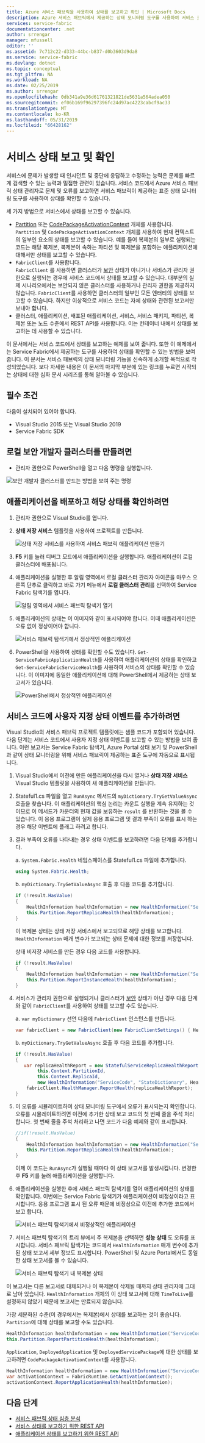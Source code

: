 ```yaml
---
title: Azure 서비스 패브릭을 사용하여 상태를 보고하고 확인 | Microsoft Docs
description: Azure 서비스 패브릭에서 제공하는 상태 모니터링 도구를 사용하여 서비스 코드에서 상태 보고서를 보내고 서비스의 상태를 확인하는 방법에 대해 알아보세요.
services: service-fabric
documentationcenter: .net
author: srrengar
manager: mfussell
editor: ''
ms.assetid: 7c712c22-d333-44bc-b837-d0b3603d9da8
ms.service: service-fabric
ms.devlang: dotnet
ms.topic: conceptual
ms.tgt_pltfrm: NA
ms.workload: NA
ms.date: 02/25/2019
ms.author: srrengar
ms.openlocfilehash: 0db341a9e36d61761321821de5631a564adea050
ms.sourcegitcommit: ef06b169f96297396fc24d97ac4223cabcf9ac33
ms.translationtype: MT
ms.contentlocale: ko-KR
ms.lasthandoff: 05/31/2019
ms.locfileid: "66428162"
---
```

# <a name="report-and-check-service-health"></a>서비스 상태 보고 및 확인
서비스에 문제가 발생할 때 인시던트 및 중단에 응답하고 수정하는 능력은 문제를 빠르게 검색할 수 있는 능력과 밀접한 관련이 있습니다. 서비스 코드에서 Azure 서비스 패브릭 상태 관리자로 문제 및 오류를 보고하면 서비스 패브릭이 제공하는 표준 상태 모니터링 도구를 사용하여 상태를 확인할 수 있습니다.

세 가지 방법으로 서비스에서 상태를 보고할 수 있습니다.

* [Partition](https://docs.microsoft.com/dotnet/api/system.fabric.istatefulservicepartition) 또는 [CodePackageActivationContext](https://docs.microsoft.com/dotnet/api/system.fabric.codepackageactivationcontext) 개체를 사용합니다.  
  `Partition` 및 `CodePackageActivationContext` 개체를 사용하여 현재 컨텍스트의 일부인 요소의 상태를 보고할 수 있습니다. 예를 들어 복제본의 일부로 실행되는 코드는 해당 복제본, 복제본이 속하는 파티션 및 복제본을 포함하는 애플리케이션에 대해서만 상태를 보고할 수 있습니다.
* `FabricClient`를 사용합니다.   
  `FabricClient` 를 사용하면 클러스터가 [보안](service-fabric-cluster-security.md) 상태가 아니거나 서비스가 관리자 권한으로 실행되는 경우에 서비스 코드에서 상태를 보고할 수 있습니다. 대부분의 실제 시나리오에서는 보안되지 않은 클러스터를 사용하거나 관리자 권한을 제공하지 않습니다. `FabricClient`를 사용하면 클러스터의 일부인 모든 엔터티의 상태를 보고할 수 있습니다. 하지만 이상적으로 서비스 코드는 자체 상태와 관련된 보고서만 보내야 합니다.
* 클러스터, 애플리케이션, 배포된 애플리케이션, 서비스, 서비스 패키지, 파티션, 복제본 또는 노드 수준에서 REST API를 사용합니다. 이는 컨테이너 내에서 상태를 보고하는 데 사용할 수 있습니다.

이 문서에서는 서비스 코드에서 상태를 보고하는 예제를 보여 줍니다. 또한 이 예제에서는 Service Fabric에서 제공하는 도구를 사용하여 상태를 확인할 수 있는 방법을 보여 줍니다. 이 문서는 서비스 패브릭의 상태 모니터링 기능을 신속하게 소개할 목적으로 작성되었습니다. 보다 자세한 내용은 이 문서의 마지막 부분에 있는 링크를 누르면 시작되는 상태에 대한 심화 문서 시리즈를 통해 알아볼 수 있습니다.

## <a name="prerequisites"></a>필수 조건
다음이 설치되어 있어야 합니다.

* Visual Studio 2015 또는 Visual Studio 2019
* Service Fabric SDK

## <a name="to-create-a-local-secure-dev-cluster"></a>로컬 보안 개발자 클러스터를 만들려면
* 관리자 권한으로 PowerShell을 열고 다음 명령을 실행합니다.

![보안 개발자 클러스터를 만드는 방법을 보여 주는 명령](./media/service-fabric-diagnostics-how-to-report-and-check-service-health/create-secure-dev-cluster.png)

## <a name="to-deploy-an-application-and-check-its-health"></a>애플리케이션을 배포하고 해당 상태를 확인하려면
1. 관리자 권한으로 Visual Studio를 엽니다.
1. **상태 저장 서비스** 템플릿을 사용하여 프로젝트를 만듭니다.
   
    ![상태 저장 서비스를 사용하여 서비스 패브릭 애플리케이션 만들기](./media/service-fabric-diagnostics-how-to-report-and-check-service-health/create-stateful-service-application-dialog.png)
1. **F5** 키를 눌러 디버그 모드에서 애플리케이션을 실행합니다. 애플리케이션이 로컬 클러스터에 배포됩니다.
1. 애플리케이션을 실행한 후 알림 영역에서 로컬 클러스터 관리자 아이콘을 마우스 오른쪽 단추로 클릭하고 바로 가기 메뉴에서 **로컬 클러스터 관리**를 선택하여 Service Fabric 탐색기를 엽니다.
   
    ![알림 영역에서 서비스 패브릭 탐색기 열기](./media/service-fabric-diagnostics-how-to-report-and-check-service-health/LaunchSFX.png)
1. 애플리케이션의 상태는 이 이미지와 같이 표시되어야 합니다. 이때 애플리케이션은 오류 없이 정상이어야 합니다.
   
    ![서비스 패브릭 탐색기에서 정상적인 애플리케이션](./media/service-fabric-diagnostics-how-to-report-and-check-service-health/sfx-healthy-app.png)
1. PowerShell을 사용하여 상태를 확인할 수도 있습니다. ```Get-ServiceFabricApplicationHealth```를 사용하여 애플리케이션의 상태를 확인하고 ```Get-ServiceFabricServiceHealth```를 사용하여 서비스의 상태를 확인할 수 있습니다. 이 이미지에 동일한 애플리케이션에 대해 PowerShell에서 제공하는 상태 보고서가 있습니다.
   
    ![PowerShell에서 정상적인 애플리케이션](./media/service-fabric-diagnostics-how-to-report-and-check-service-health/ps-healthy-app-report.png)

## <a name="to-add-custom-health-events-to-your-service-code"></a>서비스 코드에 사용자 지정 상태 이벤트를 추가하려면
Visual Studio의 서비스 패브릭 프로젝트 템플릿에는 샘플 코드가 포함되어 있습니다. 다음 단계는 서비스 코드에서 사용자 지정 상태 이벤트를 보고할 수 있는 방법을 보여 줍니다. 이런 보고서는 Service Fabric 탐색기, Azure Portal 상태 보기 및 PowerShell과 같이 상태 모니터링을 위해 서비스 패브릭이 제공하는 표준 도구에 자동으로 표시됩니다.

1. Visual Studio에서 이전에 만든 애플리케이션을 다시 열거나 **상태 저장 서비스** Visual Studio 템플릿을 사용하여 새 애플리케이션을 만듭니다.
1. Stateful1.cs 파일을 열고 `RunAsync` 메서드의 `myDictionary.TryGetValueAsync` 호출을 찾습니다. 이 애플리케이션의 핵심 논리는 카운트 실행을 계속 유지하는 것이므로 이 메서드가 카운터의 현재 값을 보유하는 `result` 를 반환하는 것을 볼 수 있습니다. 이 응용 프로그램이 실제 응용 프로그램 및 결과 부족이 오류를 표시 하는 경우 해당 이벤트에 플래그 하려고 합니다.
1. 결과 부족이 오류를 나타내는 경우 상태 이벤트를 보고하려면 다음 단계를 추가합니다.
   
    a. `System.Fabric.Health` 네임스페이스를 Stateful1.cs 파일에 추가합니다.
   
    ```csharp
    using System.Fabric.Health;
    ```
   
    b. `myDictionary.TryGetValueAsync` 호출 후 다음 코드를 추가합니다.
   
    ```csharp
    if (!result.HasValue)
    {
        HealthInformation healthInformation = new HealthInformation("ServiceCode", "StateDictionary", HealthState.Error);
        this.Partition.ReportReplicaHealth(healthInformation);
    }
    ```
    이 복제본 상태는 상태 저장 서비스에서 보고되므로 해당 상태를 보고합니다. `HealthInformation` 매개 변수가 보고되는 상태 문제에 대한 정보를 저장합니다.
   
    상태 비저장 서비스를 만든 경우 다음 코드를 사용합니다.
   
    ```csharp
    if (!result.HasValue)
    {
        HealthInformation healthInformation = new HealthInformation("ServiceCode", "StateDictionary", HealthState.Error);
        this.Partition.ReportInstanceHealth(healthInformation);
    }
    ```
1. 서비스가 관리자 권한으로 실행되거나 클러스터가 [보안](service-fabric-cluster-security.md) 상태가 아닌 경우 다음 단계와 같이 `FabricClient`를 사용하여 상태를 보고할 수도 있습니다.  
   
    a. `var myDictionary` 선언 다음에 `FabricClient` 인스턴스를 만듭니다.
   
    ```csharp
    var fabricClient = new FabricClient(new FabricClientSettings() { HealthReportSendInterval = TimeSpan.FromSeconds(0) });
    ```
   
    b. `myDictionary.TryGetValueAsync` 호출 후 다음 코드를 추가합니다.
   
    ```csharp
    if (!result.HasValue)
    {
       var replicaHealthReport = new StatefulServiceReplicaHealthReport(
            this.Context.PartitionId,
            this.Context.ReplicaId,
            new HealthInformation("ServiceCode", "StateDictionary", HealthState.Error));
        fabricClient.HealthManager.ReportHealth(replicaHealthReport);
    }
    ```
1. 이 오류를 시뮬레이트하여 상태 모니터링 도구에서 오류가 표시되는지 확인합니다. 오류를 시뮬레이트하려면 이전에 추가한 상태 보고 코드의 첫 번째 줄을 주석 처리합니다. 첫 번째 줄을 주석 처리하고 나면 코드가 다음 예제와 같이 표시됩니다.
   
    ```csharp
    //if(!result.HasValue)
    {
        HealthInformation healthInformation = new HealthInformation("ServiceCode", "StateDictionary", HealthState.Error);
        this.Partition.ReportReplicaHealth(healthInformation);
    }
    ```
   이제 이 코드는 `RunAsync`가 실행될 때마다 이 상태 보고서를 발생시킵니다. 변경한 후 **F5** 키를 눌러 애플리케이션을 실행합니다.
1. 애플리케이션을 실행한 후에 서비스 패브릭 탐색기를 열어 애플리케이션의 상태를 확인합니다. 이번에는 Service Fabric 탐색기가 애플리케이션이 비정상이라고 표시합니다. 응용 프로그램 표시 된 오류 때문에 비정상으로 이전에 추가한 코드에서 보고 합니다.
   
    ![서비스 패브릭 탐색기에서 비정상적인 애플리케이션](./media/service-fabric-diagnostics-how-to-report-and-check-service-health/sfx-unhealthy-app.png)
1. 서비스 패브릭 탐색기의 트리 뷰에서 주 복제본을 선택하면 **성능 상태** 도 오류를 표시합니다. 서비스 패브릭 탐색기는 코드에서 `HealthInformation` 매개 변수에 추가된 상태 보고서 세부 정보도 표시합니다. PowerShell 및 Azure Portal에서도 동일한 상태 보고서를 볼 수 있습니다.
   
    ![서비스 패브릭 탐색기 내 복제본 상태](./media/service-fabric-diagnostics-how-to-report-and-check-service-health/replica-health-error-report-sfx.png)

이 보고서는 다른 보고서로 대체되거나 이 복제본이 삭제될 때까지 상태 관리자에 그대로 남아 있습니다. `HealthInformation` 개체의 이 상태 보고서에 대해 `TimeToLive`를 설정하지 않았기 때문에 보고서는 만료되지 않습니다.

가장 세분화된 수준(이 경우에서는 복제본)에서 상태를 보고하는 것이 좋습니다. `Partition`에 대해 상태를 보고할 수도 있습니다.

```csharp
HealthInformation healthInformation = new HealthInformation("ServiceCode", "StateDictionary", HealthState.Error);
this.Partition.ReportPartitionHealth(healthInformation);
```

`Application`, `DeployedApplication` 및 `DeployedServicePackage`에 대한 상태를 보고하려면 `CodePackageActivationContext`를 사용합니다.

```csharp
HealthInformation healthInformation = new HealthInformation("ServiceCode", "StateDictionary", HealthState.Error);
var activationContext = FabricRuntime.GetActivationContext();
activationContext.ReportApplicationHealth(healthInformation);
```

## <a name="next-steps"></a>다음 단계
* [서비스 패브릭 상태 심층 분석](service-fabric-health-introduction.md)
* [서비스 상태를 보고하기 위한 REST API](https://docs.microsoft.com/rest/api/servicefabric/report-the-health-of-a-service)
* [애플리케이션 상태를 보고하기 위한 REST API](https://docs.microsoft.com/rest/api/servicefabric/report-the-health-of-an-application)

